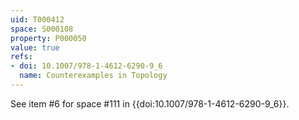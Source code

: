 ```yaml
---
uid: T000412
space: S000108
property: P000050
value: true
refs:
- doi: 10.1007/978-1-4612-6290-9_6
  name: Counterexamples in Topology
---
```


See item #6 for space #111 in {{doi:10.1007/978-1-4612-6290-9_6}}.
